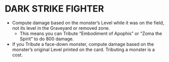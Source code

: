 # DARK STRIKE FIGHTER

*   Compute damage based on the monster’s Level while it was on the field, not its level in the Graveyard or removed zone.
    *   This means you can Tribute “Embodiment of Apophis” or “Zoma the Spirit” to do 800 damage.
*   If you Tribute a face-down monster, compute damage based on the monster’s original Level printed on the card. Tributing a monster is a cost.
